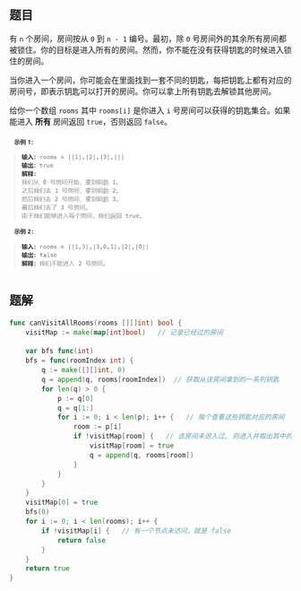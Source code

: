 ## 题目

有 `n` 个房间，房间按从 `0` 到 `n - 1` 编号。最初，除 `0` 号房间外的其余所有房间都被锁住。你的目标是进入所有的房间。然而，你不能在没有获得钥匙的时候进入锁住的房间。

当你进入一个房间，你可能会在里面找到一套不同的钥匙，每把钥匙上都有对应的房间号，即表示钥匙可以打开的房间。你可以拿上所有钥匙去解锁其他房间。

给你一个数组 `rooms` 其中 `rooms[i]` 是你进入 `i` 号房间可以获得的钥匙集合。如果能进入 **所有** 房间返回 `true`，否则返回 `false`。

<img src="9-841.钥匙和房间.assets/image-20240301110902812.png" alt="image-20240301110902812" style="zoom:50%;" />

## 题解

```go
func canVisitAllRooms(rooms [][]int) bool {
    visitMap := make(map[int]bool)   // 记录已经过的房间

    var bfs func(int)
    bfs = func(roomIndex int) {
        q := make([][]int, 0)
        q = append(q, rooms[roomIndex])  // 获取从该房间拿到的一系列钥匙
        for len(q) > 0 {
            p := q[0]
            q = q[1:]
            for i := 0; i < len(p); i++ {   // 挨个查看这些钥匙对应的房间
                room := p[i] 
                if !visitMap[room] {   // 该房间未进入过, 则进入并取出其中的钥匙
                    visitMap[room] = true
                    q = append(q, rooms[room])
                }
            }
        }
    }
    visitMap[0] = true
    bfs(0)
    for i := 0; i < len(rooms); i++ {
        if !visitMap[i] {   // 有一个节点未访问，就是 false
            return false
        }
    }
    return true
}
```

